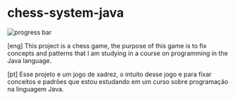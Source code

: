 # chess-system-java

![progress bar](https://media.giphy.com/media/8Xl65jQwzn8k8e7X7c/giphy.gif)

[eng]
This project is a chess game, the purpose of this game is to fix concepts and patterns
that I am studying in a course on programming in the Java language.


[pt]
Esse projeto e um jogo de xadrez, o intuito desse jogo e para fixar conceitos e padrões
que estou estudando em um curso sobre programação na linguagem Java.

